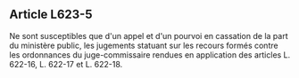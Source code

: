 Article L623-5
----
Ne sont susceptibles que d'un appel et d'un pourvoi en cassation de la part du
ministère public, les jugements statuant sur les recours formés contre les
ordonnances du juge-commissaire rendues en application des articles L. 622-16,
L. 622-17 et L. 622-18.
